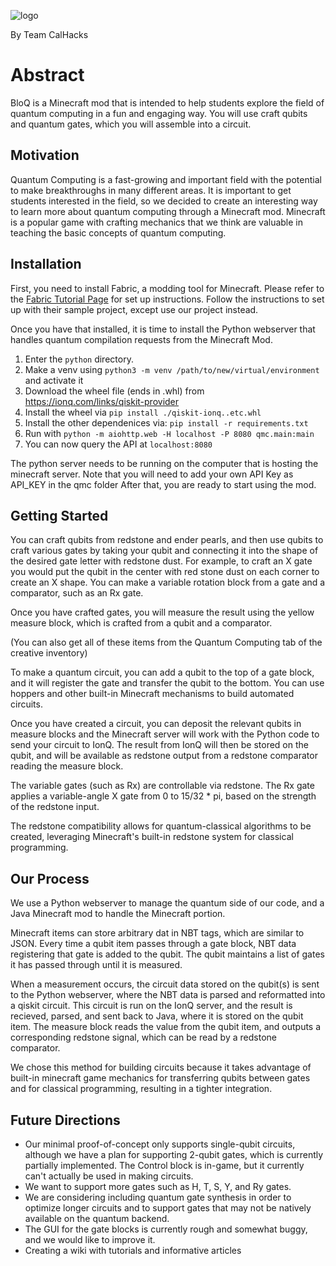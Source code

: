 ![logo](https://i.imgur.com/WnCRi0l.png)

By Team CalHacks

# Abstract
BloQ is a Minecraft mod that is intended to help students explore the field of quantum computing in a fun and engaging way. You will use craft qubits and quantum gates, which you will assemble into a circuit.

## Motivation
Quantum Computing is a fast-growing and important field with the potential to make breakthroughs in many different areas. It is important to get students interested in the field, so we decided to create an interesting way to learn more about quantum computing through a Minecraft mod. Minecraft is a popular game with crafting mechanics that we think are valuable in teaching the basic concepts of quantum computing.


## Installation
First, you need to install Fabric, a modding tool for Minecraft. Please refer to the [Fabric Tutorial Page](https://fabricmc.net/wiki/install) for set up instructions.  Follow the instructions to set up with their sample project, except use our project instead.

Once you have that installed, it is time to install the Python webserver that handles quantum compilation requests from the Minecraft Mod.

 1. Enter the `python` directory.
 2. Make a venv using `python3 -m venv /path/to/new/virtual/environment` and activate it
 3. Download the wheel file (ends in .whl) from https://ionq.com/links/qiskit-provider
 4. Install the wheel via `pip install ./qiskit-ionq..etc.whl`
 5. Install the other dependenices via: `pip install -r requirements.txt`
 6. Run with `python -m aiohttp.web -H localhost -P 8080 qmc.main:main`
 7. You can now query the API at `localhost:8080`

The python server needs to be running on the computer that is hosting the minecraft server.  Note that you will need to add your own API Key as API_KEY in the qmc folder After that, you are ready to start using the mod.

## Getting Started
You can craft qubits from redstone and ender pearls, and then use qubits to craft various gates by taking your qubit and connecting it into the shape of the desired gate letter with redstone dust. For example, to craft an X gate you would put the qubit in the center with red stone dust on each corner to create an X shape.  You can make a variable rotation block from a gate and a comparator, such as an Rx gate.

Once you have crafted gates, you will measure the result using the yellow measure block, which is crafted from a qubit and a comparator.

(You can also get all of these items from the Quantum Computing tab of the creative inventory)

To make a quantum circuit, you can add a qubit to the top of a gate block, and it will register the gate and transfer the qubit to the bottom.  You can use hoppers and other built-in Minecraft mechanisms to build automated circuits.

Once you have created a circuit, you can deposit the relevant qubits in measure blocks and the Minecraft server will work with the Python code to send your circuit to IonQ.  The result from IonQ will then be stored on the qubit, and will be available as redstone output from a redstone comparator reading the measure block.

The variable gates (such as Rx) are controllable via redstone.  The Rx gate applies a variable-angle X gate from 0 to 15/32  * pi, based on the strength of the redstone input.

The redstone compatibility allows for quantum-classical algorithms to be created, leveraging Minecraft's built-in redstone system for classical programming.  


## Our Process
We use a Python webserver to manage the quantum side of our code, and a Java Minecraft mod to handle the Minecraft portion.

Minecraft items can store arbitrary dat in NBT tags, which are similar to JSON.  Every time a qubit item passes through a gate block, NBT data registering that gate is added to the qubit.  The qubit maintains a list of gates it has passed through until it is measured.

When a measurement occurs, the circuit data stored on the qubit(s) is sent to the Python webserver, where the NBT data is parsed and reformatted into a qiskit circuit.  This circuit is run on the IonQ server, and the result is recieved, parsed, and sent back to Java, where it is stored on the qubit item.  The measure block reads the value from the qubit item, and outputs a corresponding redstone signal, which can be read by a redstone comparator.

We chose this method for building circuits because it takes advantage of built-in minecraft game mechanics for transferring qubits between gates and for classical programming, resulting in a tighter integration.



## Future Directions
* Our minimal proof-of-concept only supports single-qubit circuits, although we have a plan for supporting 2-qubit gates, which is currently partially implemented.  The Control block is in-game, but it currently can't actually be used in making circuits.
* We want to support more gates such as H, T, S, Y, and Ry gates.
* We are considering including quantum gate synthesis in order to optimize longer circuits and to support gates that may not be natively available on the quantum backend.
* The GUI for the gate blocks is currently rough and somewhat buggy, and we would like to improve it.
* Creating a wiki with tutorials and informative articles
